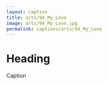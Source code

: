 ```yaml
---
layout: caption
title: arts/94_My_Love
image: arts/94_My_Love.jpg
permalink: captions/arts/94_My_Love
---
```

# Heading
Caption
